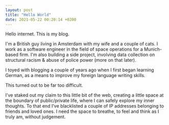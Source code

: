 ```yaml
---
layout: post
title: "Hello World"
date: 2021-05-22 00:20:14 +0200
---
```


Hello internet. This is my blog.

I'm a British guy living in Amsterdam with my wife and a couple of cats.
I work as a software engineer in the field of space operations for a Munich-based firm.
I'm also building a side project, involving data collection on structural racism & abuse of police power (more on that later).

I toyed with blogging a couple of years ago when I first began learning German, as a means to improve my foreign language writing skills.

This turned out to be far too difficult.

I've staked out my claim to this little bit of the web, creating a little space at the boundary of public/private life, where I can safely explore my inner thoughts.
To that end I've blacklisted a couple of IP addresses belonging to friends and loved ones.
I need the space to breathe, to feel and think as I truly am, without judgement.
